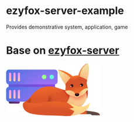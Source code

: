 # ezyfox-server-example

Provides demonstrative system, application, game 

# Base on [ezyfox-server](https://github.com/youngmonkeys/ezyfox-server)

<img src="https://github.com/youngmonkeys/ezyfox-server/blob/master/logo.png" width="256" />

